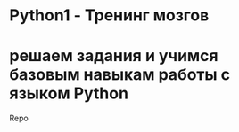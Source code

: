 # Python1 - Тренинг мозгов
# решаем задания и учимся базовым навыкам работы с языком Python

Repo







